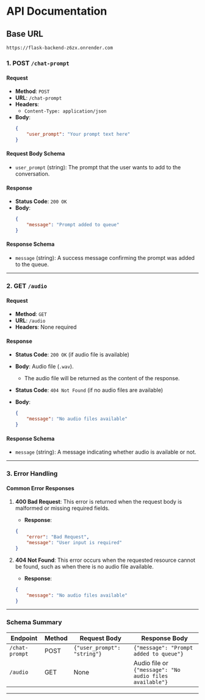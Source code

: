 
# API Documentation

## Base URL
```
https://flask-backend-z6zx.onrender.com
```

### **1. POST `/chat-prompt`**

#### **Request**
- **Method**: `POST`
- **URL**: `/chat-prompt`
- **Headers**:
    - `Content-Type: application/json`
- **Body**:
    ```json
    {
        "user_prompt": "Your prompt text here"
    }
    ```

#### **Request Body Schema**
- `user_prompt` (string): The prompt that the user wants to add to the conversation.

#### **Response**
- **Status Code**: `200 OK`
- **Body**:
    ```json
    {
        "message": "Prompt added to queue"
    }
    ```

#### **Response Schema**
- `message` (string): A success message confirming the prompt was added to the queue.

---

### **2. GET `/audio`**

#### **Request**
- **Method**: `GET`
- **URL**: `/audio`
- **Headers**: None required

#### **Response**
- **Status Code**: `200 OK` (if audio file is available)
- **Body**: Audio file (`.wav`).
    - The audio file will be returned as the content of the response.

- **Status Code**: `404 Not Found` (if no audio files are available)
- **Body**:
    ```json
    {
        "message": "No audio files available"
    }
    ```

#### **Response Schema**
- `message` (string): A message indicating whether audio is available or not.

---

### **3. Error Handling**

#### **Common Error Responses**
1. **400 Bad Request**: This error is returned when the request body is malformed or missing required fields.
    - **Response**:
    ```json
    {
        "error": "Bad Request",
        "message": "User input is required"
    }
    ```

2. **404 Not Found**: This error occurs when the requested resource cannot be found, such as when there is no audio file available.
    - **Response**:
    ```json
    {
        "message": "No audio files available"
    }
    ```

---

### **Schema Summary**
| Endpoint         | Method | Request Body | Response Body  |
|------------------|--------|--------------|----------------|
| `/chat-prompt`   | POST   | `{"user_prompt": "string"}` | `{"message": "Prompt added to queue"}` |
| `/audio`         | GET    | None         | Audio file or `{"message": "No audio files available"}` |

---
